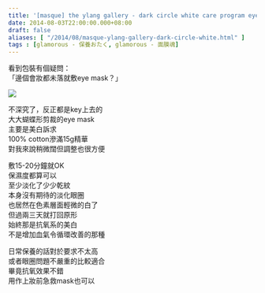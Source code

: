 ```yaml
---
title: '[masque] the ylang gallery - dark circle white care program eye mask'
date: 2014-08-03T22:00:00.000+08:00
draft: false
aliases: [ "/2014/08/masque-ylang-gallery-dark-circle-white.html" ]
tags : [glamorous - 保養おたく, glamorous - 面膜魂]
---
```


看到包裝有個疑問：  
「邊個會妝都未落就敷eye mask？」  

![](/images/ylanggallery.jpg)

不深究了，反正都是key上去的  
大大蝴蝶形剪裁的eye mask  
主要是美白訴求  
100% cotton滲滿15g精華  
對我來說稍微闊但調整也很方便  
  
敷15-20分鐘就OK  
保濕度都算可以  
至少淡化了少少乾紋  
本身沒有期待的淡化眼圈  
也居然在色素層面輕微的白了  
但過兩三天就打回原形  
始終那是抗氧系的美白  
不是增加血氣令循環改善的那種  
  
日常保養的話對於要求不太高  
或者眼圈問題不嚴重的比較適合  
畢竟抗氧效果不錯  
用作上妝前急救mask也可以
